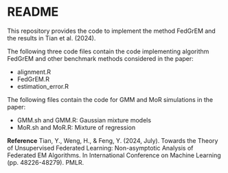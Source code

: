 # README

This repository provides the code to implement the method FedGrEM and the results in Tian et al. (2024). 

The following three code files contain the code implementing algorithm FedGrEM and other benchmark methods considered in the paper:
- alignment.R
- FedGrEM.R
- estimation_error.R

The following files contain the code for GMM and MoR simulations in the paper:
- GMM.sh and GMM.R: Gaussian mixture models
- MoR.sh and MoR.R: Mixture of regression


**Reference**
Tian, Y., Weng, H., & Feng, Y. (2024, July). Towards the Theory of Unsupervised Federated Learning: Non-asymptotic Analysis of Federated EM Algorithms. In International Conference on Machine Learning (pp. 48226-48279). PMLR.
